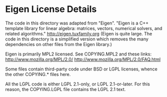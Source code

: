Eigen License Details
====================
The code in this directory was adapted from "Eigen".
"Eigen is a C++ template library for linear algebra: 
 matrices, vectors, numerical solvers, and related algorithms."
http://eigen.tuxfamily.org
(Eigen is quite large.  The code in this directory is a simplified version
 which removes the many dependencies on other files from the Eigen library.)

Eigen is primarily MPL2 licensed. See COPYING.MPL2 and these links:
  http://www.mozilla.org/MPL/2.0/
  http://www.mozilla.org/MPL/2.0/FAQ.html

Some files contain third-party code under BSD or LGPL licenses, whence the other
COPYING.* files here.

All the LGPL code is either LGPL 2.1-only, or LGPL 2.1-or-later.
For this reason, the COPYING.LGPL file contains the LGPL 2.1 text.

